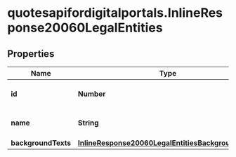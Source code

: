 # quotesapifordigitalportals.InlineResponse20060LegalEntities

## Properties

Name | Type | Description | Notes
------------ | ------------- | ------------- | -------------
**id** | **Number** | Identifier of a legal entity. | [optional] 
**name** | **String** | Name of the legal entity. | [optional] 
**backgroundTexts** | [**InlineResponse20060LegalEntitiesBackgroundTexts**](InlineResponse20060LegalEntitiesBackgroundTexts.md) |  | [optional] 


